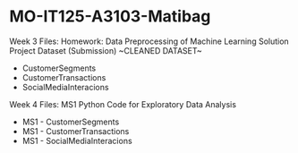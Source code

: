 # MO-IT125-A3103-Matibag
Week 3 Files: Homework: Data Preprocessing of Machine Learning Solution Project Dataset (Submission)
~CLEANED DATASET~
* CustomerSegments
* CustomerTransactions
* SocialMediaInteracions

Week 4 Files: MS1 Python Code for Exploratory Data Analysis
* MS1 - CustomerSegments
* MS1 - CustomerTransactions
* MS1 - SocialMediaInteracions
